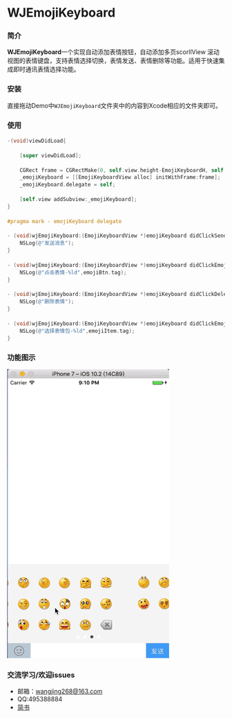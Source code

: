 # WJEmojiKeyboard  

### 简介

**WJEmojiKeyboard**一个实现自动添加表情按钮，自动添加多页scorllView 滚动视图的表情键盘，支持表情选择切换，表情发送、表情删除等功能。适用于快速集成即时通讯表情选择功能。

### 安装

直接拖动Demo中`WJEmojiKeyboard`文件夹中的内容到Xcode相应的文件夹即可。

### 使用

```objective-c
-(void)viewDidLoad{
    
    [super viewDidLoad];
    
    CGRect frame = CGRectMake(0, self.view.height-EmojiKeyboardH, self.view.width, EmojiKeyboardH);
    _emojiKeyboard = [[EmojiKeyboardView alloc] initWithFrame:frame];
    _emojiKeyboard.delegate = self;
    
    [self.view addSubview:_emojiKeyboard];
}

#pragma mark - emojiKeyboard delegate

- (void)wjEmojiKeyboard:(EmojiKeyboardView *)emojiKeyboard didClickSendBtn:(UIButton *)sendBtn{
    NSLog(@"发送消息");
}

- (void)wjEmojiKeyboard:(EmojiKeyboardView *)emojiKeyboard didClickEmojiBtn:(UIButton *)emojiBtn{
    NSLog(@"点击表情-%ld",emojiBtn.tag);
}

- (void)wjEmojiKeyboard:(EmojiKeyboardView *)emojiKeyboard didClickDeleteBtn:(UIButton *)deleteBtn{
    NSLog(@"删除表情");
}

- (void)wjEmojiKeyboard:(EmojiKeyboardView *)emojiKeyboard didClickEmojiItem:(UIButton *)emojiItem{
    NSLog(@"选择表情包-%ld",emojiItem.tag);
}
```

### 功能图示
![emojiboard](https://github.com/jerrywangjing/WJEmojiKeyboard/raw/master/screenShots/emojiboard.gif)

### 交流学习/欢迎issues

- 邮箱：wangjing268@163.com
- QQ:495388884
- [简书](http://www.jianshu.com/u/187fc23bc390)
